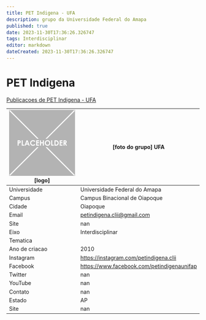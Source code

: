 ```yaml
---
title: PET Indigena - UFA
description: grupo da Universidade Federal do Amapa
published: true
date: 2023-11-30T17:36:26.326747
tags: Interdisciplinar
editor: markdown
dateCreated: 2023-11-30T17:36:26.326747
---
```


# PET Indigena

[Publicacoes de PET Indigena - UFA](/atividade/134PETIndigenaUFA/feed.md)

| ![placeholder.png](/placeholder.png) [logo] | [foto do grupo] UFA         |
| ------------------------------------------- | ------------------------------------------------- |
| Universidade                                | Universidade Federal do Amapa      |
| Campus                                      | Campus Binacional de Oiapoque            |
| Cidade                                      | Oiapoque             |
| Email                                       | petindigena.clii@gmail.com             |
| Site                                        | nan              |
| Eixo                                        | Interdisciplinar              |
| Tematica                                    |           |
| Ano de criacao                              | 2010        |
| Instagram                                   | https://instagram.com/petindigena.clii         |
| Facebook                                    | https://www.facebook.com/petindigenaunifap          |
| Twitter                                     | nan           |
| YouTube                                     | nan           |
| Contato                                     | nan         |
| Estado                                      |  AP            |
| Site                                        | nan |
